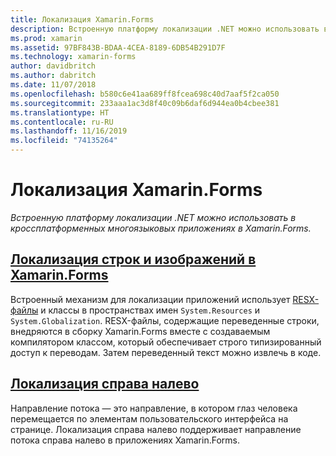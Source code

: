```yaml
---
title: Локализация Xamarin.Forms
description: Встроенную платформу локализации .NET можно использовать в кроссплатформенных многоязыковых приложениях в Xamarin.Forms. Можно локализовать текст и изображения, а приложения могут поддерживать направление потока справа налево.
ms.prod: xamarin
ms.assetid: 97BF843B-BDAA-4CEA-8189-6DB54B291D7F
ms.technology: xamarin-forms
author: davidbritch
ms.author: dabritch
ms.date: 11/07/2018
ms.openlocfilehash: b580c6e41aa689ff8fcea698c40d7aaf5f2ca050
ms.sourcegitcommit: 233aaa1ac3d8f40c09b6daf6d944ea0b4cbee381
ms.translationtype: HT
ms.contentlocale: ru-RU
ms.lasthandoff: 11/16/2019
ms.locfileid: "74135264"
---
```

# <a name="xamarinforms-localization"></a>Локализация Xamarin.Forms

_Встроенную платформу локализации .NET можно использовать в кроссплатформенных многоязыковых приложениях в Xamarin.Forms._

## <a name="xamarinforms-string-and-image-localizationtextmd"></a>[Локализация строк и изображений в Xamarin.Forms](text.md)

Встроенный механизм для локализации приложений использует [RESX-файлы](https://docs.microsoft.com/dotnet/framework/resources/creating-resource-files-for-desktop-apps#resources-in-resx-files) и классы в пространствах имен `System.Resources` и `System.Globalization`. RESX-файлы, содержащие переведенные строки, внедряются в сборку Xamarin.Forms вместе с создаваемым компилятором классом, который обеспечивает строго типизированный доступ к переводам. Затем переведенный текст можно извлечь в коде.

## <a name="right-to-left-localizationright-to-leftmd"></a>[Локализация справа налево](right-to-left.md)

Направление потока — это направление, в котором глаз человека перемещается по элементам пользовательского интерфейса на странице. Локализация справа налево поддерживает направление потока справа налево в приложениях Xamarin.Forms.
